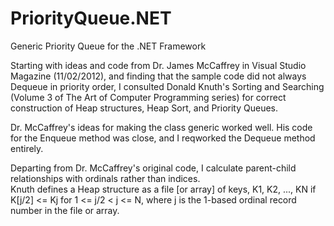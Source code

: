 # PriorityQueue.NET
Generic Priority Queue for the .NET Framework

Starting with ideas and code from Dr. James McCaffrey in Visual Studio Magazine (11/02/2012), and finding that 
the sample code did not always Dequeue in priority order, I consulted Donald Knuth's Sorting and Searching (Volume 3 of
The Art of Computer Programming series) for correct construction of Heap structures, Heap Sort, and Priority Queues.

Dr. McCaffrey's ideas for making the class generic worked well.  His code for the Enqueue method was close, and I reqworked 
the Dequeue method entirely.

Departing from Dr. McCaffrey's original code, I calculate parent-child relationships with ordinals rather than indices.  
Knuth defines a Heap structure as a file [or array] of keys, K1, K2, ..., KN if K[j/2] <= Kj for 1 <= j/2 < j <= N, where j is
the 1-based ordinal record number in the file or array.
